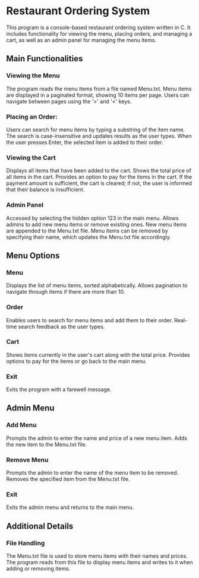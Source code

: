 # Restaurant Ordering System

This program is a console-based restaurant ordering system written in C. It includes functionality for viewing the menu, placing orders, 
and managing a cart, as well as an admin panel for managing the menu items.

## Main Functionalities
### Viewing the Menu
The program reads the menu items from a file named Menu.txt.
Menu items are displayed in a paginated format, showing 10 items per page.
Users can navigate between pages using the '>' and '<' keys.

### Placing an Order:

Users can search for menu items by typing a substring of the item name.
The search is case-insensitive and updates results as the user types.
When the user presses Enter, the selected item is added to their order.

### Viewing the Cart

Displays all items that have been added to the cart.
Shows the total price of all items in the cart.
Provides an option to pay for the items in the cart.
If the payment amount is sufficient, the cart is cleared; if not, the user is informed that their balance is insufficient.

### Admin Panel

Accessed by selecting the hidden option 123 in the main menu.
Allows admins to add new menu items or remove existing ones.
New menu items are appended to the Menu.txt file.
Menu items can be removed by specifying their name, which updates the Menu.txt file accordingly.

## Menu Options
### Menu

Displays the list of menu items, sorted alphabetically.
Allows pagination to navigate through items if there are more than 10.
### Order

Enables users to search for menu items and add them to their order.
Real-time search feedback as the user types.
### Cart

Shows items currently in the user's cart along with the total price.
Provides options to pay for the items or go back to the main menu.

### Exit

Exits the program with a farewell message.

## Admin Menu
### Add Menu

Prompts the admin to enter the name and price of a new menu item.
Adds the new item to the Menu.txt file.

### Remove Menu

Prompts the admin to enter the name of the menu item to be removed.
Removes the specified item from the Menu.txt file.

### Exit
Exits the admin menu and returns to the main menu.

## Additional Details
### File Handling
The Menu.txt file is used to store menu items with their names and prices.
The program reads from this file to display menu items and writes to it when adding or removing items.
